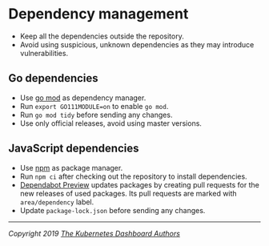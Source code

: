 # Dependency management

- Keep all the dependencies outside the repository.
- Avoid using suspicious, unknown dependencies as they may introduce vulnerabilities.

## Go dependencies

- Use [go mod](https://github.com/golang/go/wiki/Modules) as dependency manager.
- Run `export GO111MODULE=on` to enable `go mod`. 
- Run `go mod tidy` before sending any changes.
- Use only official releases, avoid using master versions.

## JavaScript dependencies

- Use [npm](https://www.npmjs.com/) as package manager.
- Run `npm ci` after checking out the repository to install dependencies.
- [Dependabot Preview](https://github.com/marketplace/dependabot-preview/) updates packages by creating pull requests for
the new releases of used packages. Its pull requests are marked with `area/dependency` label.
- Update `package-lock.json` before sending any changes.

----
_Copyright 2019 [The Kubernetes Dashboard Authors](https://github.com/kubernetes/dashboard/graphs/contributors)_
